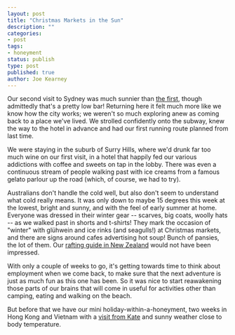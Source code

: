 ```yaml
---
layout: post
title: "Christmas Markets in the Sun"
description: ""
categories:
- post
tags:
- honeyment
status: publish
type: post
published: true
author: Joe Kearney
---
```


Our second visit to Sydney was much sunnier than [the first](/posts/tropical-storm-sydney/), though admittedly that's a pretty low bar! Returning here it felt much more like we know how the city works; we weren't so much exploring anew as coming back to a place we've lived. We strolled confidently onto the subway, knew the way to the hotel in advance and had our first running route planned from last time.

We were staying in the suburb of Surry Hills, where we'd drunk far too much wine on our first visit, in a hotel that happily fed our various addictions with coffee and sweets on tap in the lobby. There was even a continuous stream of people walking past with ice creams from a famous gelato parlour up the road (which, of course, we had to try).

Australians don't handle the cold well, but also don't seem to understand what cold really means. It was only down to maybe 15 degrees this week at the lowest, bright and sunny, and with the feel of early summer at home. Everyone was dressed in their winter gear -- scarves, big coats, woolly hats -- as we walked past in shorts and t-shirts! They mark the occasion of "winter" with glühwein and ice rinks (and seagulls!) at Christmas markets, and there are signs around cafes advertising hot soup! Bunch of pansies, the lot of them. Our [rafting guide in New Zealand](/posts/avoiding-bungy-ropes/) would not have been impressed.

With only a couple of weeks to go, it's getting towards time to think about employment when we come back, to make sure that the next adventure is just as much fun as this one has been. So it was nice to start reawakening those parts of our brains that will come in useful for activities other than camping, eating and walking on the beach.

But before that we have our mini holiday-within-a-honeyment, two weeks in Hong Kong and Vietnam with a [visit from Kate](/posts/dear-kate/) and sunny weather close to body temperature. 
